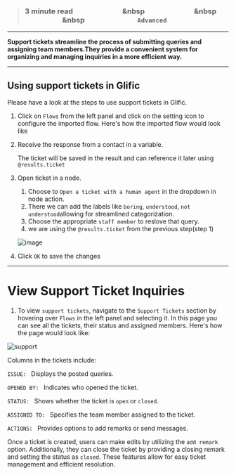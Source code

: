 > ### **3 minute read &nbsp; &nbsp; &nbsp; &nbsp; &nbsp; &nbsp; &nbsp; &nbsp; &nbsp; &nbsp; &nbsp; &nbsp; &nbsp; &nbsp; &nbsp &nbsp; &nbsp; &nbsp; &nbsp; &nbsp; &nbsp; &nbsp; &nbsp; &nbsp; &nbsp; &nbsp; &nbsp; &nbsp; &nbsp; &nbsp &nbsp; &nbsp; &nbsp; &nbsp; &nbsp; &nbsp; &nbsp; &nbsp; &nbsp; &nbsp; &nbsp; &nbsp; &nbsp; &nbsp; &nbsp &nbsp; &nbsp; &nbsp; &nbsp; &nbsp; &nbsp; &nbsp; &nbsp; &nbsp; &nbsp; &nbsp; &nbsp; &nbsp; &nbsp; &nbsp; `Advanced`**
___

**Support tickets streamline the process of submitting queries and assigning team members.They provide a convenient system for organizing and managing inquiries in a more efficient way.**

___
## Using support tickets in Glific

Please have a look at the steps to use support tickets in Glific.

 1. Click on `Flows` from the left panel and click on the setting icon to configure the imported flow. Here's how the imported flow would look like



2. Receive the response from a contact in a variable.



    The ticket will be saved in the result and can reference it later using `@results.ticket`

3. Open ticket in a node.
    1. Choose to `Open a ticket with a human agent` in the dropdown in node action.
    1. There we can add the labels like `boring`, `understood`, `not understood`allowing for streamlined categorization.
    1. Choose the appropriate `staff member` to reslove that query.
    1. we are using the `@results.ticket` from the previous step(step 1)
       
    ![image](https://github.com/glific/docs/assets/90472056/72c47272-e800-4e52-bc12-f9f2280975cf)


4. Click `OK` to save the changes


___
# View Support Ticket Inquiries

1. To view `support tickets`, navigate to the `Support Tickets` section by hovering over `Flows` in the left panel and selecting it. In this page you can see all the tickets, their status and assigned members. Here's how the page would look like:
   
![support](https://github.com/glific/docs/assets/90472056/c787bd94-07a8-4111-8f49-cca6e6c1ee2f)

Columns in the tickets include:

`ISSUE: ` Displays the posted queries.

`OPENED BY: ` Indicates who opened the ticket.

`STATUS: ` Shows whether the ticket is `open` or `closed`.

`ASSIGNED TO: ` Specifies the team member assigned to the ticket.

`ACTIONS: ` Provides options to add remarks or send messages.


Once a ticket is created, users can make edits by utilizing the `add remark` option. Additionally, they can close the ticket by providing a closing remark and setting the status as `closed`. These features allow for easy ticket management and efficient resolution.

